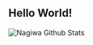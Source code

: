 ## Hello World!
![Nagiwa Github Stats](https://github-readme-stats.vercel.app/api?username=nagiwa&show_icons=true&theme=radical)
